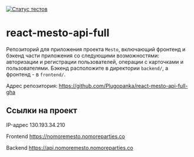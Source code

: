 [![Статус тестов](../../actions/workflows/tests.yml/badge.svg)](../../actions/workflows/tests.yml)

# react-mesto-api-full
Репозиторий для приложения проекта `Mesto`, включающий фронтенд и бэкенд части приложения со следующими возможностями: авторизации и регистрации пользователей, операции с карточками и пользователями. Бэкенд расположите в директории `backend/`, а фронтенд - в `frontend/`. 

Адрес репозитория: https://github.com/Plugopanka/react-mesto-api-full-gha

## Ссылки на проект

IP-адрес 130.193.34.210

Frontend https://nomoremesto.nomoreparties.co

Backend https://api.nomoremesto.nomoreparties.co
